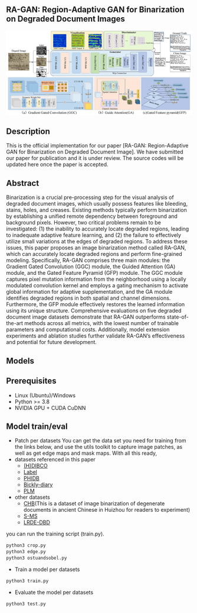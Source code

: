 ## RA-GAN: Region-Adaptive GAN for Binarization  on Degraded Document Images
<img width="600" alt="Figure1" src="frame/Overall%20Architecture.jpg">

## Description
This is the official implementation for our paper [RA-GAN: Region-Adaptive GAN for Binarization  on Degraded Document Image]. 
We have submitted our paper for publication and it is under review. The source codes will be updated here once the paper is accepted.

## Abstract
Binarization is a crucial pre-processing step for the visual analysis of degraded document images, which usually possess features like bleeding, stains, holes, and creases. 
Existing methods typically perform binarization by establishing a unified remote dependency between foreground and background pixels. 
However, two critical problems remain to be investigated: (1) the inability to accurately locate degraded regions, leading to inadequate adaptive feature learning, and (2) the failure to effectively utilize small variations at the edges of degraded regions. 
To address these issues, this paper proposes an image binarization method called RA-GAN, which can accurately locate degraded regions and perform fine-grained modeling. 
Specifically, RA-GAN comprises three main modules: the Gradient Gated Convolution (GGC) module, the Guided Attention (GA) module, and the Gated Feature Pyramid (GFP) module. 
The GGC module captures pixel mutation information from the neighborhood using a locally modulated convolution kernel and employs a gating mechanism to activate global information for adaptive supplementation, and the GA module identifies degraded regions in both spatial and channel dimensions.
Furthermore, the GFP module effectively restores the learned information using its unique structure. Comprehensive evaluations on five degraded document image datasets demonstrate that RA-GAN outperforms state-of-the-art methods across all metrics, with the lowest number of 
trainable parameters and computational costs. Additionally, model extension experiments and ablation studies further validate RA-GAN’s effectiveness and potential for future development.

## Models
## Prerequisites
- Linux (Ubuntu)/Windows
- Python >= 3.8
- NVIDIA GPU + CUDA CuDNN


## Model train/eval
- Patch per datasets
You can get the data set you need for training from the links below, and use the utils toolkit to capture image patches, 
as well as get edge maps and mask maps. With all this ready, 
- datasets referenced in this paper
  - [(H)DIBCO](https://vc.ee.duth.gr/dibco2019/)
  - [Label](https://www.dropbox.com/sh/gqqugvclzltfldt/AACNELpHwTW-1bHLZzipxQWja?dl=0)
  - [PHIDB](http://www.iapr-tc11.org/mediawiki/index.php/Persian_Heritage_Image_Binarization_Dataset_(PHIBD_2012))
  - [Bickly-diary](https://github.com/vqnhat/DSN-Binarization/files/2793688/original_gt_labeled.zip)
  - [PLM](http://amadi.univ-lr.fr/ICFHR2016_Contest/index.php/download-123)
- other datasets
  - [CHB](https://pan.baidu.com/s/1ymF08smuRhTo69dG_7gYUw?pwd=h4fu)(This is a dataset of image binarization of degenerate documents in ancient Chinese in Huizhou for readers to experiment)
  - [S-MS](http://tc11.cvc.uab.es/datasets/SMADI_1)
  - [LRDE-DBD](https://www.lrde.epita.fr/dload/olena/datasets/dbd/1.0/)

you can run the training script (train.py).
 ```bash
 python3 crop.py
 python3 edge.py
 python3 ostuandsobel.py
 ```
- Train a model per datasets
```bash
python3 train.py
```

- Evaluate the model per datasets
<!--
(our pre-trained models are in ./pretrained_model)
- We plan to upload the pre-trained models on our Github page.
-->
```bash
python3 test.py
```

